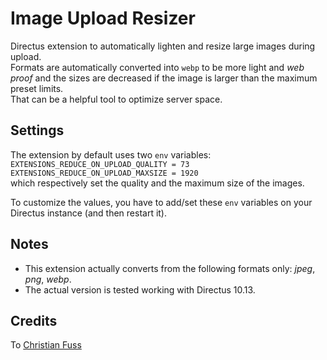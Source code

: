 # Image Upload Resizer

Directus extension to automatically lighten and resize large images during upload.  
Formats are automatically converted into `webp` to be more light and _web proof_ and the sizes are decreased if the image is larger than the maximum preset limits.  
That can be a helpful tool to optimize server space.


## Settings
The extension by default uses two `env` variables:  
`EXTENSIONS_REDUCE_ON_UPLOAD_QUALITY = 73`  
`EXTENSIONS_REDUCE_ON_UPLOAD_MAXSIZE = 1920`  
which respectively set the quality and the maximum size of the images.

To customize the values, you have to add/set these `env` variables on your Directus instance (and then restart it).


## Notes
- This extension actually converts from the following formats only: _jpeg_, _png_, _webp_.
- The actual version is tested working with Directus 10.13.

## Credits
To [Christian Fuss](https://github.com/directus/directus/discussions/8704#discussioncomment-2820302)

